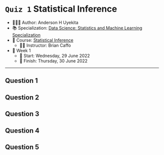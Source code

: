 `Quiz 1` Statistical Inference
================

-   👨🏻‍💻 Author: Anderson H Uyekita
-   📚 Specialization: <a
    href="https://www.coursera.org/specializations/data-science-statistics-machine-learning"
    target="_blank" rel="noopener">Data Science: Statistics and Machine
    Learning Specialization</a>
-   📖 Course:
    <a href="https://www.coursera.org/learn/statistical-inference"
    target="_blank" rel="noopener">Statistical Inference</a>
    -   🧑‍🏫 Instructor: Brian Caffo
-   📆 Week 1
    -   🚦 Start: Wednesday, 29 June 2022
    -   🏁 Finish: Thursday, 30 June 2022

------------------------------------------------------------------------

## Question 1

## Question 2

## Question 3

## Question 4

## Question 5
